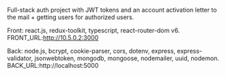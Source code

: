 Full-stack auth project with JWT tokens and an account activation letter to the mail + getting users for authorized users.

Front: react.js, redux-toolkit, typescript, react-router-dom v6.
FRONT_URL:http://10.5.0.2:3000

Back: node.js, bcrypt, cookie-parser, cors, dotenv, express, express-validator, jsonwebtoken, mongodb, mongoose, nodemailer, uuid, nodemon.
BACK_URL:http://localhost:5000
